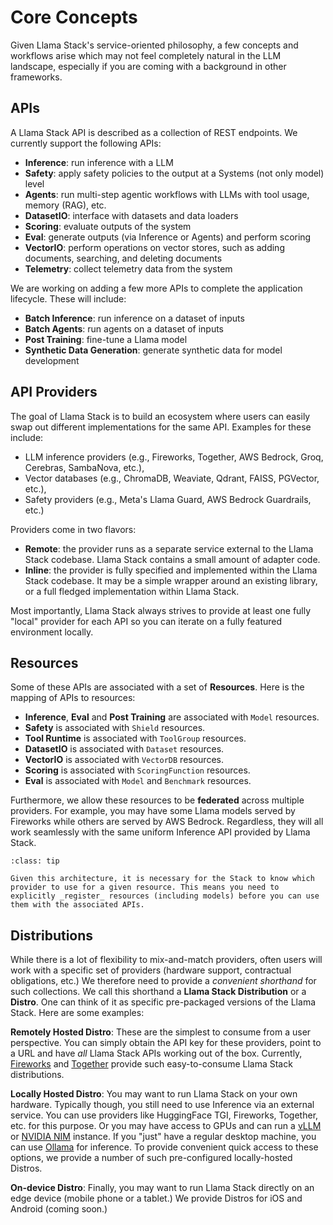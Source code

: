 # Core Concepts

Given Llama Stack's service-oriented philosophy, a few concepts and workflows arise which may not feel completely natural in the LLM landscape, especially if you are coming with a background in other frameworks.


## APIs

A Llama Stack API is described as a collection of REST endpoints. We currently support the following APIs:

- **Inference**: run inference with a LLM
- **Safety**: apply safety policies to the output at a Systems (not only model) level
- **Agents**: run multi-step agentic workflows with LLMs with tool usage, memory (RAG), etc.
- **DatasetIO**: interface with datasets and data loaders
- **Scoring**: evaluate outputs of the system
- **Eval**: generate outputs (via Inference or Agents) and perform scoring
- **VectorIO**: perform operations on vector stores, such as adding documents, searching, and deleting documents
- **Telemetry**: collect telemetry data from the system

We are working on adding a few more APIs to complete the application lifecycle. These will include:
- **Batch Inference**: run inference on a dataset of inputs
- **Batch Agents**: run agents on a dataset of inputs
- **Post Training**: fine-tune a Llama model
- **Synthetic Data Generation**: generate synthetic data for model development

## API Providers

The goal of Llama Stack is to build an ecosystem where users can easily swap out different implementations for the same API. Examples for these include:
- LLM inference providers (e.g., Fireworks, Together, AWS Bedrock, Groq, Cerebras, SambaNova, etc.),
- Vector databases (e.g., ChromaDB, Weaviate, Qdrant, FAISS, PGVector, etc.),
- Safety providers (e.g., Meta's Llama Guard, AWS Bedrock Guardrails, etc.)

Providers come in two flavors:
- **Remote**: the provider runs as a separate service external to the Llama Stack codebase. Llama Stack contains a small amount of adapter code.
- **Inline**: the provider is fully specified and implemented within the Llama Stack codebase. It may be a simple wrapper around an existing library, or a full fledged implementation within Llama Stack.

Most importantly, Llama Stack always strives to provide at least one fully "local" provider for each API so you can iterate on a fully featured environment locally.
## Resources

Some of these APIs are associated with a set of **Resources**. Here is the mapping of APIs to resources:

- **Inference**, **Eval** and **Post Training** are associated with `Model` resources.
- **Safety** is associated with `Shield` resources.
- **Tool Runtime** is associated with `ToolGroup` resources.
- **DatasetIO** is associated with `Dataset` resources.
- **VectorIO** is associated with `VectorDB` resources.
- **Scoring** is associated with `ScoringFunction` resources.
- **Eval** is associated with `Model` and `Benchmark` resources.

Furthermore, we allow these resources to be **federated** across multiple providers. For example, you may have some Llama models served by Fireworks while others are served by AWS Bedrock. Regardless, they will all work seamlessly with the same uniform Inference API provided by Llama Stack.

```{admonition} Registering Resources
:class: tip

Given this architecture, it is necessary for the Stack to know which provider to use for a given resource. This means you need to explicitly _register_ resources (including models) before you can use them with the associated APIs.
```

## Distributions

While there is a lot of flexibility to mix-and-match providers, often users will work with a specific set of providers (hardware support, contractual obligations, etc.) We therefore need to provide a _convenient shorthand_ for such collections. We call this shorthand a **Llama Stack Distribution** or a **Distro**. One can think of it as specific pre-packaged versions of the Llama Stack. Here are some examples:

**Remotely Hosted Distro**: These are the simplest to consume from a user perspective. You can simply obtain the API key for these providers, point to a URL and have _all_ Llama Stack APIs working out of the box. Currently, [Fireworks](https://fireworks.ai/) and [Together](https://together.xyz/) provide such easy-to-consume Llama Stack distributions.

**Locally Hosted Distro**: You may want to run Llama Stack on your own hardware. Typically though, you still need to use Inference via an external service. You can use providers like HuggingFace TGI, Fireworks, Together, etc. for this purpose. Or you may have access to GPUs and can run a [vLLM](https://github.com/vllm-project/vllm) or [NVIDIA NIM](https://build.nvidia.com/nim?filters=nimType%3Anim_type_run_anywhere&q=llama) instance. If you "just" have a regular desktop machine, you can use [Ollama](https://ollama.com/) for inference. To provide convenient quick access to these options, we provide a number of such pre-configured locally-hosted Distros.


**On-device Distro**: Finally, you may want to run Llama Stack directly on an edge device (mobile phone or a tablet.) We provide Distros for iOS and Android (coming soon.)
